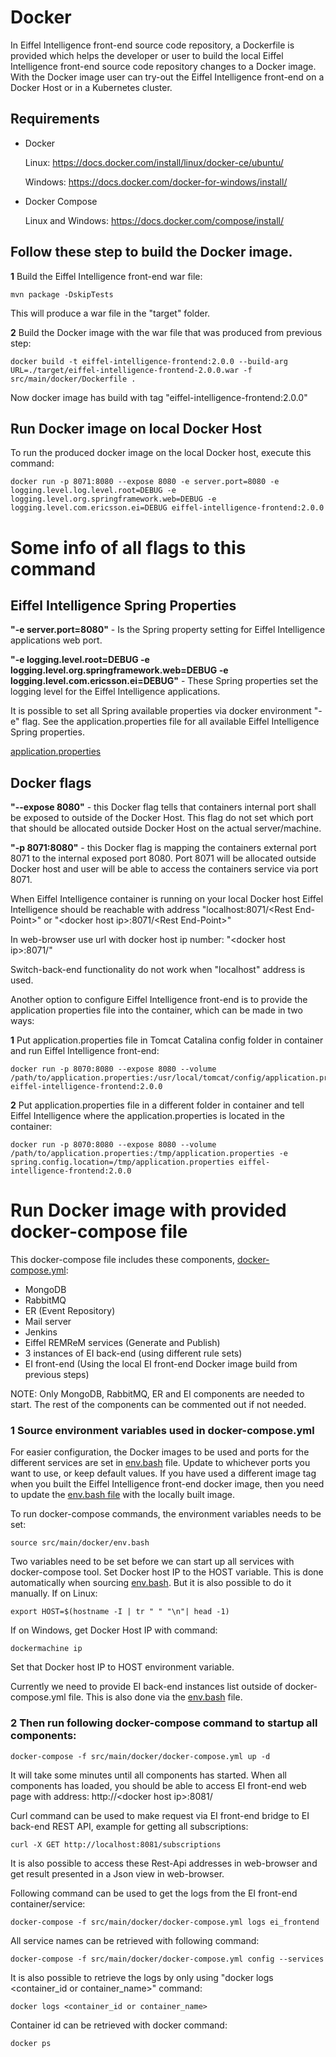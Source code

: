 # Docker

In Eiffel Intelligence front-end source code repository, a Dockerfile is provided which 
helps the developer or user to build the local Eiffel Intelligence front-end source code 
repository changes to a Docker image. With the Docker image user can try-out the Eiffel 
Intelligence front-end on a Docker Host or in a Kubernetes cluster.

## Requirements
- Docker

  Linux: https://docs.docker.com/install/linux/docker-ce/ubuntu/

  Windows: https://docs.docker.com/docker-for-windows/install/

- Docker Compose

  Linux and Windows:  https://docs.docker.com/compose/install/

## Follow these step to build the Docker image.

 **1**  Build the Eiffel Intelligence front-end war file:
    
    mvn package -DskipTests

This will produce a war file in the "target" folder.

**2** Build the Docker image with the war file that was produced from previous step:
    
    docker build -t eiffel-intelligence-frontend:2.0.0 --build-arg URL=./target/eiffel-intelligence-frontend-2.0.0.war -f src/main/docker/Dockerfile .

Now docker image has build with tag "eiffel-intelligence-frontend:2.0.0"

## Run Docker image on local Docker Host
To run the produced docker image on the local Docker host, execute this command:
    
    docker run -p 8071:8080 --expose 8080 -e server.port=8080 -e logging.level.log.level.root=DEBUG -e logging.level.org.springframework.web=DEBUG -e logging.level.com.ericsson.ei=DEBUG eiffel-intelligence-frontend:2.0.0

# Some info of all flags to this command

## Eiffel Intelligence Spring Properties

<B>"-e server.port=8080"</B> - Is the Spring property setting for Eiffel 
Intelligence applications web port.

<B>"-e logging.level.root=DEBUG -e logging.level.org.springframework.web=DEBUG -e
logging.level.com.ericsson.ei=DEBUG"</B> - These Spring properties set the 
logging level for the Eiffel Intelligence applications.

It is possible to set all Spring available properties via docker environment 
"-e" flag. See the application.properties file for all available Eiffel 
Intelligence Spring properties.

[application.properties](https://github.com/Ericsson/eiffel-intelligence/blob/master/src/main/resources/application.properties)

## Docker flags

<B>"--expose 8080"</B> - this Docker flag tells that containers internal port 
shall be exposed to outside of the Docker Host. This flag do not set which port 
that should be allocated outside Docker Host on the actual server/machine.

<B>"-p 8071:8080"</B> - this Docker flag is mapping the containers external port 
8071 to the internal exposed port 8080. Port 8071 will be allocated outside 
Docker host and user will be able to access the containers service via port 8071.

When Eiffel Intelligence container is running on your local Docker host Eiffel 
Intelligence should be reachable with address "localhost:8071/\<Rest End-Point\>" or "\<docker host ip\>:8071/\<Rest End-Point\>"

In web-browser use url with docker host ip number: "\<docker host ip\>:8071/"

Switch-back-end functionality do not work when "localhost" address is used.

Another option to configure Eiffel Intelligence front-end is to provide the 
application properties file into the container, which can be made in two ways:

**1** Put application.properties file in Tomcat Catalina config folder in container 
and run Eiffel Intelligence front-end:
    
    docker run -p 8070:8080 --expose 8080 --volume /path/to/application.properties:/usr/local/tomcat/config/application.properties eiffel-intelligence-frontend:2.0.0

**2** Put application.properties file in a different folder in container and tell 
Eiffel Intelligence where the application.properties is located in the container:
    
    docker run -p 8070:8080 --expose 8080 --volume /path/to/application.properties:/tmp/application.properties -e spring.config.location=/tmp/application.properties eiffel-intelligence-frontend:2.0.0

# Run Docker image with provided docker-compose file
This docker-compose file includes these components, [docker-compose.yml](https://github.com/eiffel-community/eiffel-intelligence-frontend/blob/master/src/main/docker/docker-compose.yml):

- MongoDB
- RabbitMQ
- ER (Event Repository)
- Mail server
- Jenkins
- Eiffel REMReM services (Generate and Publish)
- 3 instances of EI back-end (using different rule sets)
- EI front-end (Using the local EI front-end Docker image build from previous steps)

NOTE: Only MongoDB, RabbitMQ, ER and EI components are needed to start.
The rest of the components can be commented out if not needed.

### 1 Source environment variables used in docker-compose.yml

For easier configuration, the Docker images to be used and ports for the different
services are set in [env.bash](https://github.com/eiffel-community/eiffel-intelligence-frontend/blob/master/src/main/docker/env.bash)
file. Update to whichever ports you want to use, or keep default values. If you 
have used a different image tag when you built the Eiffel Intelligence front-end
docker image, then you need to update the [env.bash file](https://github.com/eiffel-community/eiffel-intelligence-frontend/blob/master/src/main/docker/env.bash)
with the locally built image.

To run docker-compose commands, the environment variables needs to be set:

    source src/main/docker/env.bash

Two variables need to be set before we can start up all services with docker-compose tool.
Set Docker host IP to the HOST variable. This is done automatically when sourcing [env.bash](https://github.com/eiffel-community/eiffel-intelligence-frontend/blob/master/src/main/docker/env.bash).
But it is also possible to do it manually. If on Linux:
    
    export HOST=$(hostname -I | tr " " "\n"| head -1)
If on Windows, get Docker Host IP with command:
    
    dockermachine ip
Set that Docker host IP to HOST environment variable.

Currently we need to provide EI back-end instances list outside of docker-compose.yml file.
This is also done via the [env.bash](https://github.com/eiffel-community/eiffel-intelligence-frontend/blob/master/src/main/docker/env.bash)
file.

### 2 Then run following docker-compose command to startup all components:

    docker-compose -f src/main/docker/docker-compose.yml up -d

It will take some minutes until all components has started. When all components 
has loaded, you should be able to access EI front-end web page with address:
http://\<docker host ip\>:8081/

Curl command can be used to make request via EI front-end bridge to EI back-end 
REST API, example for getting all subscriptions:
    
    curl -X GET http://localhost:8081/subscriptions

It is also possible to access these Rest-Api addresses in web-browser and get 
result presented in a Json view in web-browser.

Following command can be used to get the logs from the EI front-end container/service:
    
    docker-compose -f src/main/docker/docker-compose.yml logs ei_frontend

All service names can be retrieved with following command:
    
    docker-compose -f src/main/docker/docker-compose.yml config --services

It is also possible to retrieve the logs by only using "docker logs <container_id or container_name>" command:
    
    docker logs <container_id or container_name>

Container id can be retrieved with docker command:
    
    docker ps